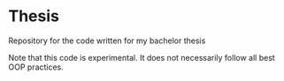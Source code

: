 # Thesis
Repository for the code written for my bachelor thesis

Note that this code is experimental. It does not necessarily follow all best OOP practices.
